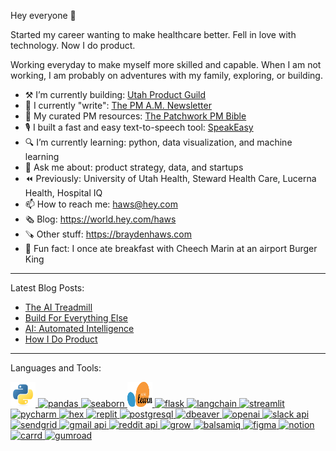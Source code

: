 Hey everyone 👋

Started my career wanting to make healthcare better. Fell in love with technology. Now I do product. 

Working everyday to make myself more skilled and capable. When I am not working, I am probably on adventures with my family, exploring, or building.

- ⚒️ I’m currently building: [Utah Product Guild](https://utahproductguild.com)
- 📰 I currently "write": [The PM A.M. Newsletter](https://pmnews.today)
- 📖 My curated PM resources: [The Patchwork PM Bible](https://haws.gumroad.com/l/pmbible)
- 🎙️ I built a fast and easy text-to-speech tool: [SpeakEasy](https://speak-easy.replit.app)
- 🔍 I’m currently learning: python, data visualization, and machine learning
- 💬 Ask me about: product strategy, data, and startups
- ⏪ Previously: University of Utah Health, Steward Health Care, Lucerna Health, Hospital IQ
- 📫 How to reach me: haws@hey.com
- 🗞️ Blog: https://world.hey.com/haws
- 🪚 Other stuff: https://braydenhaws.com
- 🍔 Fun fact: I once ate breakfast with Cheech Marin at an airport Burger King

***

Latest Blog Posts:
<!-- BLOG-POST-LIST:START -->
- [The AI Treadmill](https://world.hey.com/haws/the-ai-treadmill-ac5de975)
- [Build For Everything Else](https://world.hey.com/haws/build-for-everything-else-cb26e5d7)
- [AI: Automated Intelligence](https://world.hey.com/haws/ai-automated-intelligence-3ed6f3e6)
- [How I Do Product](https://world.hey.com/haws/how-i-do-product-9d3b3bb8)
<!-- BLOG-POST-LIST:END -->

***

<p align="left">Languages and Tools:</p>
<p align="left">   <a href="https://www.python.org" target="_blank" rel="noreferrer"> <img src="https://raw.githubusercontent.com/devicons/devicon/master/icons/python/python-original.svg" alt="python" width="40" height="40"/> </a> <a href="https://pandas.pydata.org" target="_blank" rel="noreferrer"> <img src="https://img.icons8.com/?size=2x&id=xSkewUSqtErH&format=png" alt="pandas" width="40" height="40"/> </a> <a href="https://seaborn.pydata.org/#" target="_blank" rel="noreferrer"> <img src="https://user-images.githubusercontent.com/315810/92254613-279c8000-ee9f-11ea-9b73-5622a7d95f3f.png" alt="seaborn" width="40" height="40"/> </a> <a href="https://scikit-learn.org/stable/" target="_blank" rel="noreferrer"> <img src="https://raw.githubusercontent.com/scikit-learn/scikit-learn/main/doc/logos/1280px-scikit-learn-logo.png" alt="scikit-learn" width="40" height="40"/> </a> <a href="https://flask.palletsprojects.com/en/3.0.x/" target="_blank" rel="noreferrer"> <img src="https://img.icons8.com/?size=64&id=ewGOClUtmFX4&format=png" alt="flask" width="40" height="40"/> </a> <a href="https://www.langchain.com" target="_blank" rel="noreferrer"> <img src="https://cdn-cms.apify.com/Lang_Chain_Apify_integration_9e0c0b49ed.png" alt="langchain" width="40" height="40"/> <a href="https://streamlit.io" target="_blank" rel="noreferrer"> <img src="https://blog.streamlit.io/content/images/size/w1000/2021/03/logomark-color.png" alt="streamlit" width="40" height="40"/> </a> <a href="https://www.jetbrains.com/pycharm/" target="_blank" rel="noreferrer"> <img src="https://external-content.duckduckgo.com/iu/?u=http%3A%2F%2Fassets.stickpng.com%2Fimages%2F58481537cef1014c0b5e4968.png&f=1&nofb=1&ipt=c99bd77897a667f01ab2b6e1bec28993c37ef4e0a768726c2fa95b046de74f64&ipo=images" alt="pycharm" width="40" height="40"/> </a> <a href="https://hex.tech" target="_blank" rel="noreferrer"> <img src="https://pbs.twimg.com/profile_images/1506149762373877760/V5Uz4E7X_400x400.png" alt="hex" width="40" height="40"/> </a> <a href="https://replit.com" target="_blank" rel="noreferrer"> <img src="https://d4.alternativeto.net/P65OFY8B6KJkopLyKMorNHHAP9sPSIniV2RUxZxkMBA/rs:fill:280:280:0/g:ce:0:0/YWJzOi8vZGlzdC9pY29ucy9yZXBsLWl0XzIxMjMwMS5wbmc.png" alt="replit" width="40" height="40"/> </a> <a href="https://www.postgresql.org" target="_blank" rel="noreferrer"> <img src="https://img.icons8.com/?size=512&id=38561&format=png" alt="postgresql" width="40" height="40"/> </a> <a href="https://dbeaver.io" target="_blank" rel="noreferrer"> <img src="https://img.icons8.com/?size=512&id=kjaF4LlvyR6g&format=png" alt="dbeaver" width="40" height="40"/> <a href="https://openai.com" target="_blank" rel="noreferrer"> <img src="https://img.icons8.com/?size=512&id=TUk7vxvtu6hX&format=png" alt="openai" width="40" height="40"/> </a> <a href="https://api.slack.com" target="_blank" rel="noreferrer"> <img src="https://img.icons8.com/?size=512&id=nJcA2q1aR7KO&format=png" alt="slack api" width="40" height="40"/> </a> <a href="https://sendgrid.com" target="_blank" rel="noreferrer"> <img src="https://img.icons8.com/?size=512&id=fKZRZZJFo1F7&format=png" alt="sendgrid" width="40" height="40"/> </a> <a href="https://developers.google.com/gmail/api/guides" target="_blank" rel="noreferrer"> <img src="https://img.icons8.com/?size=512&id=nQ4dZIRCI0nW&format=png" alt="gmail api" width="40" height="40"/> </a> <a href="https://www.reddit.com/dev/api/" target="_blank" rel="noreferrer"> <img src="https://img.icons8.com/?size=100&id=kshUdu5u4FCX&format=png" alt="reddit api" width="40" height="40"/> </a>   <a href="https://www.grow.com" target="_blank" rel="noreferrer"> <img src="https://images.g2crowd.com/uploads/product/image/large_detail/large_detail_88ffbc45a6468cf6b666ef3dad29b4f9/grow-com.png" alt="grow" width="40" height="40"/> </a> <a href="https://balsamiq.com" target="_blank" rel="noreferrer"> <img src="https://www.vectorlogo.zone/logos/balsamiq/balsamiq-icon.svg" alt="balsamiq" width="40" height="40"/> </a> <a href="https://www.figma.com/" target="_blank" rel="noreferrer"> <img src="https://www.vectorlogo.zone/logos/figma/figma-icon.svg" alt="figma" width="40" height="40"/> </a> <a href="https://www.notion.so" target="_blank" rel="noreferrer"> <img src="https://img.icons8.com/?size=512&id=X5tAievwwoBl&format=png" alt="notion" width="40" height="40"/> </a> <a href="https://carrd.co" target="_blank" rel="noreferrer"> <img src="https://img.icons8.com/?size=512&id=CmpAj9aRC5Q7&format=png" alt="carrd" width="40" height="40"/> </a> <a href="https://gumroad.com" target="_blank" rel="noreferrer"> <img src="https://seeklogo.com/images/G/gumroad-logo-3A93C7330E-seeklogo.com.png?v=637816372060000000" alt="gumroad" width="40" height="40"/> </a>   </p>
